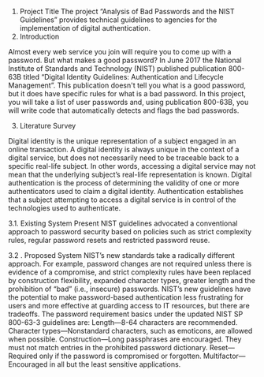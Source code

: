 1.	Project Title
The project “Analysis of Bad Passwords and the NIST Guidelines” provides technical guidelines to agencies for the implementation of digital authentication.
2.	Introduction

Almost every web service you join will require you to come up with a password. But what makes a good password? In June 2017 the National Institute of Standards and Technology (NIST) published publication 800-63B titled “Digital Identity Guidelines: Authentication and Lifecycle Management”. This publication doesn't tell you what is a good password, but it does have specific rules for what is a bad password.
In this project, you will take a list of user passwords and, using publication 800-63B, you will write code that automatically detects and flags the bad passwords.

3.	Literature Survey

Digital identity is the unique representation of a subject engaged in an online transaction. A digital identity is always unique in the context of a digital service, but does not necessarily need to be traceable back to a specific real-life subject. In other words, accessing a digital service may not mean that the underlying subject’s real-life representation is known.
Digital authentication is the process of determining the validity of one or more authenticators used to claim a digital identity. Authentication establishes that a subject attempting to access a digital service is in control of the technologies used to authenticate.

3.1.	Existing System
Present NIST guidelines advocated a conventional approach to password security based on policies such as strict complexity rules, regular password resets and restricted password reuse.

3.2	. Proposed System
  NIST’s new standards take a radically different approach. For example, password changes are not required unless there is evidence of a compromise, and strict complexity rules have been replaced by construction flexibility, expanded character types, greater length and the prohibition of “bad” (i.e., insecure) passwords. NIST’s new guidelines have the potential to make password-based authentication less frustrating for users and more effective at guarding access to IT resources, but there are tradeoffs.
The password requirement basics under the updated NIST SP 800-63-3 guidelines are:
Length—8-64 characters are recommended.
Character types—Nonstandard characters, such as emoticons, are allowed when possible.
Construction—Long passphrases are encouraged. They must not match entries in the prohibited password dictionary.
Reset— Required only if the password is compromised or forgotten.
Multifactor— Encouraged in all but the least sensitive applications.

